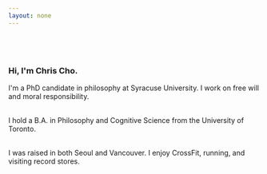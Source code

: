 ```yaml
---
layout: none
---
```



<div style="max-width: 700px; margin: 0 auto; padding-top: 40px;">

  ### Hi, I'm Chris Cho.

  I'm a PhD candidate in philosophy at Syracuse University. I work on free will and moral responsibility.
  <br><br>

  I hold a B.A. in Philosophy and Cognitive Science from the University of Toronto.
  <br><br>

  I was raised in both Seoul and Vancouver. I enjoy CrossFit, running, and visiting record stores. 
  </div> 



